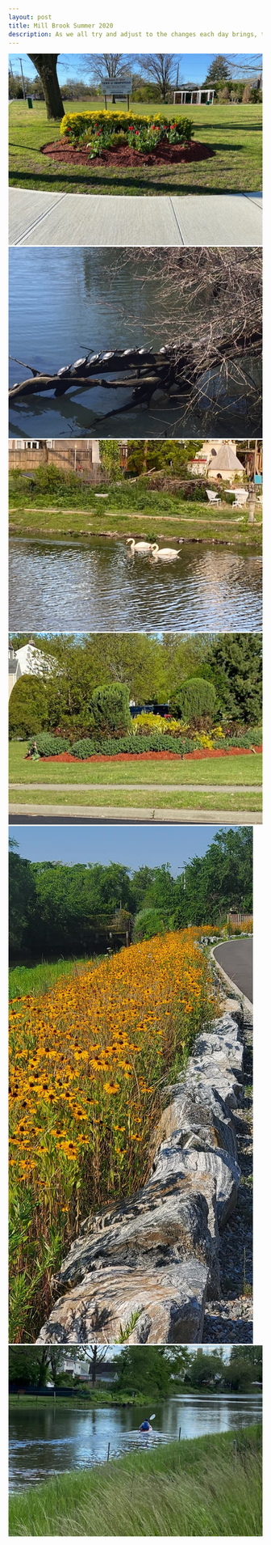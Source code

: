 ```yaml
---
layout: post
title: Mill Brook Summer 2020
description: As we all try and adjust to the changes each day brings, the beauty of nature always awaits us outside. Here are some photos of our community gardens, wildlife, and the Path’s calming vistas. For everyone’s safety and protection, please wear a mask while out walking. Thank you.
---
```

<img src = "assets/images/millbrooksummer20201.fnageercomexport.jpg.png" />
<img src = "assets/images/millbrooksummer20202.fnageercomexport.jpg.png" />
<img src = "assets/images/millbrooksummer20203.fnageercomexport.jpg.png" />
<img src = "assets/images/millbrooksummer20204.fnageercomexport.jpg.png" />
<img src = "assets/images/millbrooksummer20205.fnageercomexport.jpg.png" />
<img src = "assets/images/millbrooksummer20206.fnageercomexport.jpg.png" />
